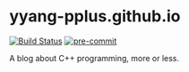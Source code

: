 # yyang-pplus.github.io

[![Build Status](https://github.com/yyang-pplus/yyang-pplus.github.io/workflows/yyang-pplus.github.io-master/badge.svg)](https://github.com/yyang-pplus/yyang-pplus.github.io/actions)
[![pre-commit](https://img.shields.io/badge/pre--commit-enabled-brightgreen?logo=pre-commit&logoColor=white)](https://github.com/pre-commit/pre-commit)

A blog about C++ programming, more or less.
